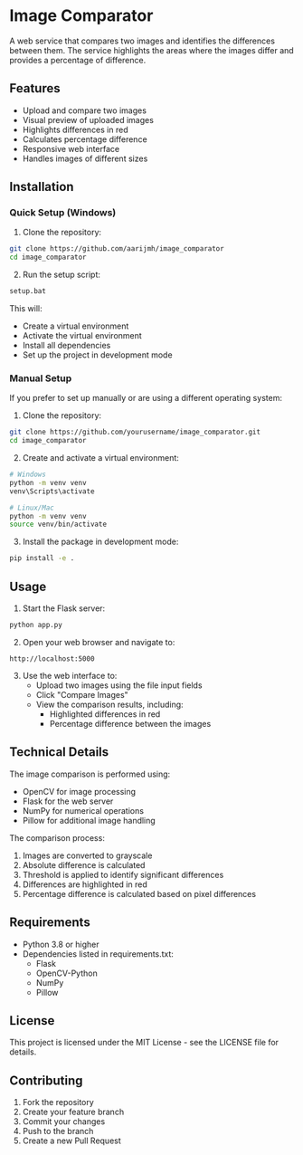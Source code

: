 # Image Comparator

A web service that compares two images and identifies the differences between them. The service highlights the areas where the images differ and provides a percentage of difference.

## Features

- Upload and compare two images
- Visual preview of uploaded images
- Highlights differences in red
- Calculates percentage difference
- Responsive web interface
- Handles images of different sizes

## Installation

### Quick Setup (Windows)
1. Clone the repository:
```bash
git clone https://github.com/aarijmh/image_comparator
cd image_comparator
```

2. Run the setup script:
```bash
setup.bat
```
This will:
- Create a virtual environment
- Activate the virtual environment
- Install all dependencies
- Set up the project in development mode

### Manual Setup
If you prefer to set up manually or are using a different operating system:

1. Clone the repository:
```bash
git clone https://github.com/yourusername/image_comparator.git
cd image_comparator
```

2. Create and activate a virtual environment:
```bash
# Windows
python -m venv venv
venv\Scripts\activate

# Linux/Mac
python -m venv venv
source venv/bin/activate
```

3. Install the package in development mode:
```bash
pip install -e .
```

## Usage

1. Start the Flask server:
```bash
python app.py
```

2. Open your web browser and navigate to:
```
http://localhost:5000
```

3. Use the web interface to:
   - Upload two images using the file input fields
   - Click "Compare Images"
   - View the comparison results, including:
     - Highlighted differences in red
     - Percentage difference between the images

## Technical Details

The image comparison is performed using:
- OpenCV for image processing
- Flask for the web server
- NumPy for numerical operations
- Pillow for additional image handling

The comparison process:
1. Images are converted to grayscale
2. Absolute difference is calculated
3. Threshold is applied to identify significant differences
4. Differences are highlighted in red
5. Percentage difference is calculated based on pixel differences

## Requirements

- Python 3.8 or higher
- Dependencies listed in requirements.txt:
  - Flask
  - OpenCV-Python
  - NumPy
  - Pillow

## License

This project is licensed under the MIT License - see the LICENSE file for details.

## Contributing

1. Fork the repository
2. Create your feature branch
3. Commit your changes
4. Push to the branch
5. Create a new Pull Request
